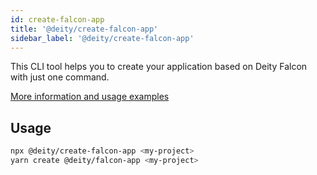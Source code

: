```yaml
---
id: create-falcon-app
title: '@deity/create-falcon-app'
sidebar_label: '@deity/create-falcon-app'
---
```


This CLI tool helps you to create your application based on Deity Falcon with just one command.

[More information and usage examples](/platform/getting-started/create)

## Usage

```bash
npx @deity/create-falcon-app <my-project>
yarn create @deity/falcon-app <my-project>
```

